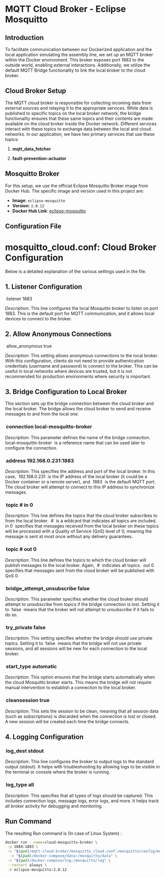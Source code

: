 # MQTT Cloud Broker - Eclipse Mosquitto

## Introduction

To facilitate communication between our Dockerized application and the local application simulating the assembly line,
we set up an MQTT broker within the Docker environment.
This broker exposes port 1883 to the outside world, enabling external interactions. Additionally, we utilize the default
MQTT Bridge functionality to link the local broker to the cloud broker.

## Cloud Broker Setup

The MQTT cloud broker is responsible for collecting incoming data from external sources and relaying it to the
appropriate services. While data is published to specific topics on the local broker network, the bridge functionality
ensures that these same topics and their contents are made available on the cloud broker inside the Docker network.
Different services interact with these topics to exchange data between the local and cloud networks. In our application,
we have two primary services that use these topics:

1. **mqtt_data_fetcher**

2. **fault-prevention-actuator**

## Mosquitto Broker

For this setup, we use the official Eclipse Mosquitto Broker image from Docker Hub. The specific image and version used
in this project are:

- **Image**: `eclipse-mosquitto`
- **Version**: `2.0.12`
- **Docker Hub Link**: [eclipse-mosquitto](https://hub.docker.com/_/eclipse-mosquitto)

## Configuration File

# mosquitto_cloud.conf: Cloud Broker Configuration
Below is a detailed explanation of the various settings used in the file.

## 1. Listener Configuration

⁠ listener 1883 ⁠

*Description*: This line configures the local Mosquitto broker to listen on port 1883. This is the default port for MQTT
communication, and it allows local devices to connect to the broker.

## 2. Allow Anonymous Connections

⁠ allow_anonymous true ⁠

*Description*: This setting allows anonymous connections to the local broker. With this configuration, clients do not
need to provide authentication credentials (username and password) to connect to the broker. This can be useful in local
networks where devices are trusted, but it is not recommended for production environments where security is important.

## 3. Bridge Configuration to Local Broker

This section sets up the bridge connection between the cloud broker and the local broker. The bridge allows the cloud
broker to send and receive messages to and from the local one.

### ⁠ connection local-mosquitto-broker ⁠

*Description*: This parameter defines the name of the bridge connection. ⁠ local-mosquitto-broker ⁠ is a reference name
that can be used later to configure the connection.

### ⁠ address 192.168.0.231:1883 ⁠

*Description*: This specifies the address and port of the local broker. In this case, ⁠ 192.168.0.231 ⁠ is the IP address
of the local broker (it could be a Docker container or a remote server), and ⁠ 1883 ⁠ is the default MQTT port. The
cloud broker will attempt to connect to this IP address to synchronize messages.

### ⁠ topic # in 0 ⁠

*Description*: This line defines the topics that the cloud broker subscribes to from the local broker. ⁠ # ⁠ is a
wildcard that indicates all topics are included. ⁠ in 0 ⁠ specifies that messages received from the local broker on
these topics will be processed with a Quality of Service (QoS) level of 0, meaning the message is sent at most once
without any delivery guarantees.

### ⁠ topic # out 0 ⁠

*Description*: This line defines the topics to which the cloud broker will publish messages to the local broker. Again,
⁠ # ⁠ indicates all topics. ⁠ out 0 ⁠ specifies that messages sent from the cloud broker will be published with QoS 0.

### ⁠ bridge_attempt_unsubscribe false ⁠

*Description*: This parameter specifies whether the cloud broker should attempt to unsubscribe from topics if the bridge
connection is lost. Setting it to ⁠ false ⁠ means that the broker will not attempt to unsubscribe if it fails to do so.

### ⁠ try_private false ⁠

*Description*: This setting specifies whether the bridge should use private topics. Setting it to ⁠ false ⁠ means that
the bridge will not use private sessions, and all sessions will be new for each connection to the local broker.

### ⁠ start_type automatic ⁠

*Description*: This option ensures that the bridge starts automatically when the cloud Mosquitto broker starts. This
means the bridge will not require manual intervention to establish a connection to the local broker.

### ⁠ cleansession true ⁠

*Description*: This sets the session to be clean, meaning that all session data (such as subscriptions) is discarded
when the connection is lost or closed. A new session will be created each time the bridge connects.

## 4. Logging Configuration

### ⁠ log_dest stdout ⁠

*Description*: This line configures the broker to output logs to the standard output (stdout). It helps with
troubleshooting by allowing logs to be visible in the terminal or console where the broker is running.

### ⁠ log_type all ⁠

*Description*: This specifies that all types of logs should be captured. This includes connection logs, message logs,
error logs, and more. It helps track all broker activity for debugging and monitoring.

## Run Command

The resulting Run command is (In case of Linux System) :

```bash
docker run --name=cloud-mosquitto-broker \
 -p 1884:1883 \
 -v "$(pwd)/mqtt-cloud-broker/mosquitto_cloud.conf:/mosquitto/config/mosquitto.conf" \
  -v "$(pwd)/docker-compose/data:/mosquitto/data" \
 -v "$(pwd)/docker-compose/log:/mosquitto/log" \
 --restart always \
 -d eclipse-mosquitto:2.0.12

```
